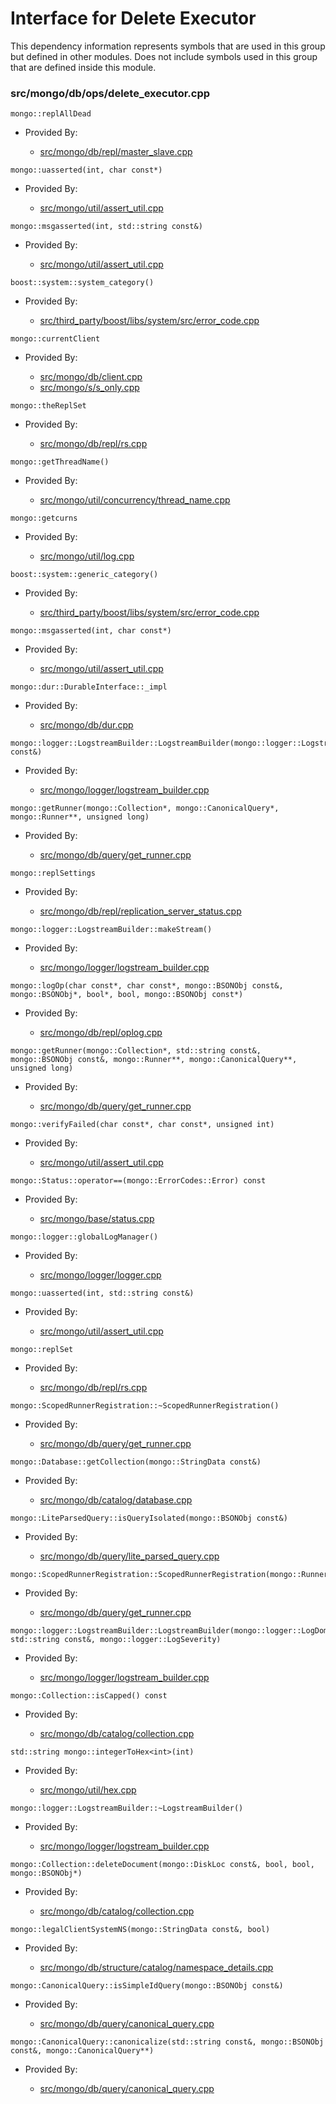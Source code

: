 
# Interface for Delete Executor
This dependency information represents symbols that are used in this group but defined in other modules.  Does not include symbols used in this group that are defined inside this module.

### src/mongo/db/ops/delete\_executor.cpp

<div></div>

    mongo::replAllDead

- Provided By:

    - [src/mongo/db/repl/master\_slave.cpp](../../../../replication/master\_slave)

<div></div>

    mongo::uasserted(int, char const*)

- Provided By:

    - [src/mongo/util/assert\_util.cpp](../../../../utilities/utilities)

<div></div>

    mongo::msgasserted(int, std::string const&)

- Provided By:

    - [src/mongo/util/assert\_util.cpp](../../../../utilities/utilities)

<div></div>

    boost::system::system_category()

- Provided By:

    - [src/third\_party/boost/libs/system/src/error\_code.cpp](../../../../third\_party/boost\_system)

<div></div>

    mongo::currentClient

- Provided By:

    - [src/mongo/db/client.cpp](../../../../query\_and\_operation\_handling/client\_and\_operation\_tracking)
    - [src/mongo/s/s\_only.cpp](../../../../query\_and\_operation\_handling/client\_and\_operation\_tracking)

<div></div>

    mongo::theReplSet

- Provided By:

    - [src/mongo/db/repl/rs.cpp](../../../../replication/replica\_set\_state)

<div></div>

    mongo::getThreadName()

- Provided By:

    - [src/mongo/util/concurrency/thread\_name.cpp](../../../../utilities/utilities)

<div></div>

    mongo::getcurns

- Provided By:

    - [src/mongo/util/log.cpp](../../../../process\_management/logging\_system)

<div></div>

    boost::system::generic_category()

- Provided By:

    - [src/third\_party/boost/libs/system/src/error\_code.cpp](../../../../third\_party/boost\_system)

<div></div>

    mongo::msgasserted(int, char const*)

- Provided By:

    - [src/mongo/util/assert\_util.cpp](../../../../utilities/utilities)

<div></div>

    mongo::dur::DurableInterface::_impl

- Provided By:

    - [src/mongo/db/dur.cpp](../../../../storage/journaling)

<div></div>

    mongo::logger::LogstreamBuilder::LogstreamBuilder(mongo::logger::LogstreamBuilder const&)

- Provided By:

    - [src/mongo/logger/logstream\_builder.cpp](../../../../process\_management/logging\_system)

<div></div>

    mongo::getRunner(mongo::Collection*, mongo::CanonicalQuery*, mongo::Runner**, unsigned long)

- Provided By:

    - [src/mongo/db/query/get\_runner.cpp](../../../../core\_query\_system/query\_planner)

<div></div>

    mongo::replSettings

- Provided By:

    - [src/mongo/db/repl/replication\_server\_status.cpp](../../../../replication/replica\_set\_state)

<div></div>

    mongo::logger::LogstreamBuilder::makeStream()

- Provided By:

    - [src/mongo/logger/logstream\_builder.cpp](../../../../process\_management/logging\_system)

<div></div>

    mongo::logOp(char const*, char const*, mongo::BSONObj const&, mongo::BSONObj*, bool*, bool, mongo::BSONObj const*)

- Provided By:

    - [src/mongo/db/repl/oplog.cpp](../../../../replication/data\_sync)

<div></div>

    mongo::getRunner(mongo::Collection*, std::string const&, mongo::BSONObj const&, mongo::Runner**, mongo::CanonicalQuery**, unsigned long)

- Provided By:

    - [src/mongo/db/query/get\_runner.cpp](../../../../core\_query\_system/query\_planner)

<div></div>

    mongo::verifyFailed(char const*, char const*, unsigned int)

- Provided By:

    - [src/mongo/util/assert\_util.cpp](../../../../utilities/utilities)

<div></div>

    mongo::Status::operator==(mongo::ErrorCodes::Error) const

- Provided By:

    - [src/mongo/base/status.cpp](../../../../utilities/base\_utilites)

<div></div>

    mongo::logger::globalLogManager()

- Provided By:

    - [src/mongo/logger/logger.cpp](../../../../process\_management/logging\_system)

<div></div>

    mongo::uasserted(int, std::string const&)

- Provided By:

    - [src/mongo/util/assert\_util.cpp](../../../../utilities/utilities)

<div></div>

    mongo::replSet

- Provided By:

    - [src/mongo/db/repl/rs.cpp](../../../../replication/replica\_set\_state)

<div></div>

    mongo::ScopedRunnerRegistration::~ScopedRunnerRegistration()

- Provided By:

    - [src/mongo/db/query/get\_runner.cpp](../../../../core\_query\_system/query\_planner)

<div></div>

    mongo::Database::getCollection(mongo::StringData const&)

- Provided By:

    - [src/mongo/db/catalog/database.cpp](../../../../storage/storage\_layer\_structure)

<div></div>

    mongo::LiteParsedQuery::isQueryIsolated(mongo::BSONObj const&)

- Provided By:

    - [src/mongo/db/query/lite\_parsed\_query.cpp](../../../../core\_query\_system/query\_preprocessing)

<div></div>

    mongo::ScopedRunnerRegistration::ScopedRunnerRegistration(mongo::Runner*)

- Provided By:

    - [src/mongo/db/query/get\_runner.cpp](../../../../core\_query\_system/query\_planner)

<div></div>

    mongo::logger::LogstreamBuilder::LogstreamBuilder(mongo::logger::LogDomain<mongo::logger::MessageEventEphemeral>*, std::string const&, mongo::logger::LogSeverity)

- Provided By:

    - [src/mongo/logger/logstream\_builder.cpp](../../../../process\_management/logging\_system)

<div></div>

    mongo::Collection::isCapped() const

- Provided By:

    - [src/mongo/db/catalog/collection.cpp](../../../../storage/storage\_layer\_structure)

<div></div>

    std::string mongo::integerToHex<int>(int)

- Provided By:

    - [src/mongo/util/hex.cpp](../../../../utilities/utilities)

<div></div>

    mongo::logger::LogstreamBuilder::~LogstreamBuilder()

- Provided By:

    - [src/mongo/logger/logstream\_builder.cpp](../../../../process\_management/logging\_system)

<div></div>

    mongo::Collection::deleteDocument(mongo::DiskLoc const&, bool, bool, mongo::BSONObj*)

- Provided By:

    - [src/mongo/db/catalog/collection.cpp](../../../../storage/storage\_layer\_structure)

<div></div>

    mongo::legalClientSystemNS(mongo::StringData const&, bool)

- Provided By:

    - [src/mongo/db/structure/catalog/namespace\_details.cpp](../../../../storage/storage\_layer\_structure)

<div></div>

    mongo::CanonicalQuery::isSimpleIdQuery(mongo::BSONObj const&)

- Provided By:

    - [src/mongo/db/query/canonical\_query.cpp](../../../../core\_query\_system/query\_preprocessing)

<div></div>

    mongo::CanonicalQuery::canonicalize(std::string const&, mongo::BSONObj const&, mongo::CanonicalQuery**)

- Provided By:

    - [src/mongo/db/query/canonical\_query.cpp](../../../../core\_query\_system/query\_preprocessing)
